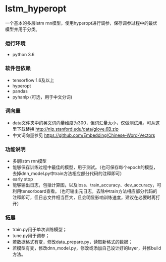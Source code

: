 # lstm_hyperopt
 一个基本的多层lstm rnn模型，使用hyperopt进行调参，保存调参过程中的最优模型并用于分类。

### 运行环境
- python 3.6

### 软件包依赖
- tensorflow 1.6及以上
- hyperopt
- pandas
- pyhanlp (可选，用于中文分词)

### 词向量
- data文件夹中的英文词向量维度为300，但词汇量太小，仅做测试用。可从这里下载替换 http://nlp.stanford.edu/data/glove.6B.zip
- 中文词向量参见  https://github.com/Embedding/Chinese-Word-Vectors

### 功能说明
- 多层lstm rnn模型
- 能够保存训练过程中最佳的模型，用于测试。（也可保存每个epoch的模型，去掉dnn_model.py中train方法相应部分代码的注释即可）
- early stop
- 能够输出日志，包括计算图，以及loss、train_accuracy、dev_accuracy，可利用tensorboard查看。（也可输出元日志，去除中train方法相应部分代码的注释即可，但日志文件相当巨大，且会明显影响训练速度，建议在必要时再打开）

### 拓展
- train.py用于单次训练模型；
- tune.py用于调参；
- 若数据格式有变，修改data_prepare.py，读取新格式的数据；
- 若模型有变，修改dnn_model.py，修改或添加自己设计好的layer，并修build方法。
